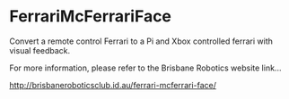 # FerrariMcFerrariFace
Convert a remote control Ferrari to a Pi and Xbox controlled ferrari with visual feedback.

For more information, please refer to the Brisbane Robotics website link...

http://brisbaneroboticsclub.id.au/ferrari-mcferrari-face/

